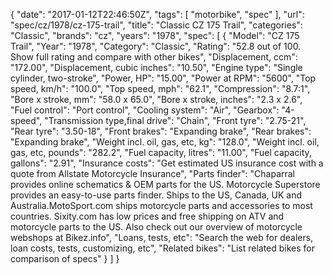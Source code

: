 {
    "date": "2017-01-12T22:46:50Z",
    "tags": [
        "motorbike",
        "spec"
    ],
    "url": "spec\/cz\/1978\/cz-175-trail",
    "title": "Classic CZ 175 Trail",
    "categories": "Classic",
    "brands": "cz",
    "years": "1978",
    "spec": [
        {
            "Model": "CZ 175 Trail",
            "Year": "1978",
            "Category": "Classic",
            "Rating": "52.8 out of 100. Show full rating and compare with other bikes",
            "Displacement, ccm": "172.00",
            "Displacement, cubic inches": "10.50",
            "Engine type": "Single cylinder, two-stroke",
            "Power, HP": "15.00",
            "Power at RPM": "5600",
            "Top speed, km\/h": "100.0",
            "Top speed, mph": "62.1",
            "Compression": "8.7:1",
            "Bore x stroke, mm": "58.0 x 65.0",
            "Bore x stroke, inches": "2.3 x 2.6",
            "Fuel control": "Port control",
            "Cooling system": "Air",
            "Gearbox": "4-speed",
            "Transmission type,final drive": "Chain",
            "Front tyre": "2.75-21",
            "Rear tyre": "3.50-18",
            "Front brakes": "Expanding brake",
            "Rear brakes": "Expanding brake",
            "Weight incl. oil, gas, etc, kg": "128.0",
            "Weight incl. oil, gas, etc, pounds": "282.2",
            "Fuel capacity, litres": "11.00",
            "Fuel capacity, gallons": "2.91",
            "Insurance costs": "Get estimated US insurance cost with a quote from Allstate Motorcycle Insurance",
            "Parts finder": "Chaparral provides online schematics & OEM parts for the US.   Motorcycle Superstore provides an easy-to-use parts finder. Ships to the US, Canada, UK and Australia.MotoSport.com ships motorcycle parts and accessories to most countries.    Sixity.com has low prices and free shipping on ATV and motorcycle parts to the US. Also check out our overview of motorcycle webshops at Bikez.info",
            "Loans, tests, etc": "Search the web for dealers, loan costs, tests, customizing, etc",
            "Related bikes": "List related bikes for comparison of specs"
        }
    ]
}